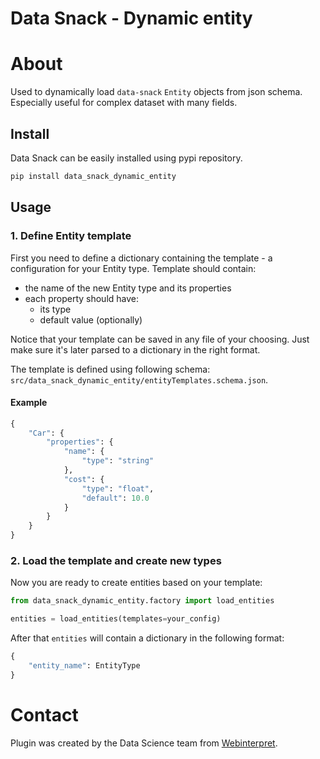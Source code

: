 # Data Snack - Dynamic entity 

# About
Used to dynamically load `data-snack` `Entity` objects from json schema.
Especially useful for complex dataset with many fields.

## Install
Data Snack can be easily installed using pypi repository.
```bash
pip install data_snack_dynamic_entity
```

## Usage
### 1. Define Entity template 
First you need to define a dictionary containing the template - a configuration for your Entity type.
Template should contain:
- the name of the new Entity type and its properties
- each property should have:
  - its type 
  - default value (optionally) 

Notice that your template can be saved in any file of your choosing.
Just make sure it's later parsed to a dictionary in the right format.

The template is defined using following schema: `src/data_snack_dynamic_entity/entityTemplates.schema.json`.

#### Example
```python
{
    "Car": {
        "properties": {
            "name": {
                "type": "string"
            },
            "cost": {
                "type": "float",
                "default": 10.0
            }
        }
    }
}
```

### 2. Load the template and create new types
Now you are ready to create entities based on your template:
```python
from data_snack_dynamic_entity.factory import load_entities

entities = load_entities(templates=your_config)
```

After that `entities` will contain a dictionary in the following format:
```python
{
    "entity_name": EntityType
}
```

# Contact
Plugin was created by the Data Science team from [Webinterpret](https://www.webinterpret.com/).

